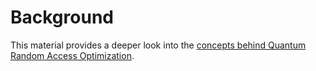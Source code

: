 # Background

This material provides a deeper look into the [concepts behind Quantum Random Access Optimization](https://github.com/qiskit-community/prototype-qrao/blob/main/docs/background/quantum_relaxations.ipynb).
